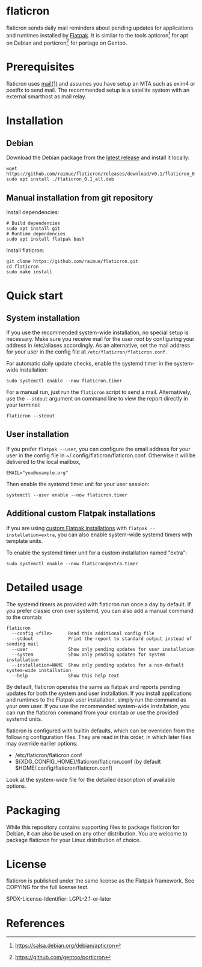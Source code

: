 # flaticron

flaticron sends daily mail reminders about pending updates for applications and runtimes installed by [Flatpak](https://flatpak.org/). It is similar to the tools apticron[^apticron] for apt on Debian and porticron[^porticron] for portage on Gentoo.

# Prerequisites

flaticron uses [mail(1)](https://manpages.debian.org/stable/bsd-mailx/mail.1.en.html) and assumes you have setup an MTA such as exim4 or postfix to send mail. The recommended setup is a satellite system with an external smarthost as mail relay.

# Installation

## Debian

Download the Debian package from the [latest release](https://github.com/raimue/flaticron/releases/) and install it locally:

```
wget https://github.com/raimue/flaticron/releases/download/v0.1/flaticron_0.1_all.deb
sudo apt install ./flaticron_0.1_all.deb
```

## Manual installation from git repository

Install dependencies:
```
# Build dependencies
sudo apt install git
# Runtime dependencies
sudo apt install flatpak bash
```

Install flaticron:
```
git clone https://github.com/raimue/flaticron.git
cd flaticron
sudo make install
```

# Quick start

## System installation

If you use the recommended system-wide installation, no special setup is necessary. Make sure you receive mail for the user *root* by configuring your address in /etc/aliases accordingly. As an alternative, set the mail address for your user in the config file at `/etc/flaticron/flaticron.conf`.

For automatic daily update checks, enable the systemd timer in the system-wide installation:
```
sudo systemctl enable --now flaticron.timer
```

For a manual run, just run the `flaticron` script to send a mail. Alternatively, use the `--stdout` argument on command line to view the report directly in your terminal:
```
flaticron --stdout
```

## User installation

If you prefer `flatpak --user`, you can configure the email address for your user in the config file in ~/.config/flaticron/flaticron.conf. Otherwise it will be delivered to the local mailbox,

```
EMAIL="you@example.org"
```

Then enable the systemd timer unit for your user session:
```
systemctl --user enable --now flaticron.timer
```

## Additional custom Flatpak installations

If you are using [custom Flatpak installations](https://docs.flatpak.org/en/latest/tips-and-tricks.html#adding-a-custom-installation) with `flatpak --installation=extra`, you can also enable system-wide systemd timers with template units.

To enable the systemd timer unit for a custom installation named "extra":
```
sudo systemctl enable --now flaticron@extra.timer
```

# Detailed usage

The systemd timers as provided with flaticron run once a day by default.
If you prefer classic cron over systemd, you can also add a manual command to the crontab:

```
flaticron
  --config <file>      Read this additional config file
  --stdout             Print the report to standard output instead of sending mail
  --user               Show only pending updates for user installation
  --system             Show only pending updates for system installation
  --installation=NAME  Show only pending updates for a non-default system-wide installation
  --help               Show this help text
```

By default, flaticron operates the same as flatpak and reports pending updates for both the system and user installation. If you install applications and runtimes to the Flatpak user installation, simply run the command as your own user. If you use the recommended system-wide installation, you can run the flaticron command from your crontab or use the provided systemd units.

flaticron is configured with builtin defaults, which can be overriden from the following configuration files. They are read in this order, in which later files may override earlier options:

  - /etc/flaticron/flaticron.conf
  - ${XDG\_CONFIG\_HOME}/flaticron/flaticron.conf (by default $HOME/.config/flaticron/flaticron.conf)

Look at the system-wide file for the detailed description of available options.

# Packaging

While this repository contains supporting files to package flaticron for Debian, it can also be used on any other distribution. You are welcome to package flaticron for your Linux distribution of choice.

# License

flaticron is published under the same license as the Flatpak framework. See COPYING for the full license text.

SPDX-License-Identifier: LGPL-2.1-or-later

# References

[^apticron]: https://salsa.debian.org/debian/apticron
[^porticron]: https://github.com/gentoo/porticron

[modeline]: # ( vim: set et sw=2 ts=2 tw=0 wrap: )
